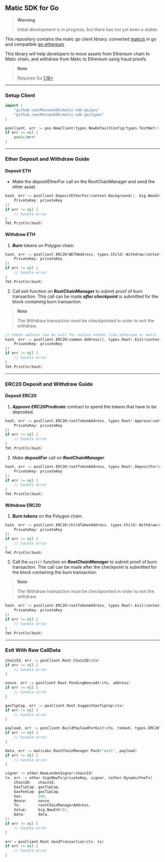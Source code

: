 ## Matic SDK for Go

> **Warning**
>
> Initial development is in progress, but there has not yet been a stable.


This repository contains the matic go client library. converted [maticjs](https://github.com/maticnetwork/matic.js) in go and compatible [go-ethereum](https://github.com/ethereum/go-ethereum)

This library will help developers to move assets from Ethereum chain to Matic chain, and withdraw from Matic to Ethereum using fraud proofs.


> **Note**
>
> Requires Go [1.19+](https://go.dev/dl/)


---


### Setup Client

```go
import (
    "github.com/MinseokOh/matic-sdk-go/pos"
    "github.com/MinseokOh/matic-sdk-go/types"
)

posClient, err := pos.NewClient(types.NewDefaultConfig(types.TestNet))
if err != nil {
	panic(err)
}
```


---


### Ether Deposit and Withdraw Guide

#### Deposit ETH

- Make the depositEtherFor call on the RootChainManager and send the ether asset.

```go
hash, err := posClient.DepositEtherFor(context.Background(), big.NewInt(10000), &types.TxOption{
	PrivateKey: privateKey
})
if err != nil {
    // handle error
}
fmt.Println(hash)
```

#### Withdraw ETH

1. ***Burn*** tokens on Polygon chain.

```go
hash, err := posClient.ERC20(WETHAddress, types.Child).Withdraw(context.Background(), big.NewInt(10000), &types.TxOption{
    PrivateKey: privateKey
})
if err != nil {
	// handle error
}
fmt.Println(hash)
```

2. Call exit function on **RootChainManager** to submit proof of burn transaction. This call can be made ***after checkpoint*** is submitted for the block containing burn transaction.

> **Note**
>
> The Withdraw transaction must be checkpointed in order to exit the withdraw.

```go
// token address can be null for native tokens like ethereum or matic
hash, err := posClient.ERC20(common.Address{}, types.Root).Exit(context.Background(), burnTxHash, &types.TxOption{
    PrivateKey: privateKey
})
if err != nil {
	// handle error
}
fmt.Println(hash)
```


---


### ERC20 Deposit and Withdraw Guide

#### Deposit ERC20

1. ***Approve ERC20Predicate*** contract to spend the tokens that have to be deposited.

```go
hash, err := posClient.ERC20(rootTokenAddress, types.Root).Approve(context.Background(), big.NewInt(10000), &types.TxOption{
    PrivateKey: privateKey
})
if err != nil {
    // handle error
}
fmt.Println(hash)
```

2. Make ***depositFor*** call on ***RootChainManager***.

```go
hash, err := posClient.ERC20(rootTokenAddress, types.Root).DepositFor(context.Background(), big.NewInt(10000), &types.TxOption{
    PrivateKey: privateKey
})
if err != nil {
    // handle error
}
fmt.Println(hash)
```

#### Withdraw ERC20

1. ***Burn tokens*** on the Polygon chain.

```go
hash, err := posClient.ERC20(childTokenAddress, types.Child).Withdraw(context.Background(), big.NewInt(10000), &types.TxOption{
    PrivateKey: privateKey
})
if err != nil {
    // handle error
}
fmt.Println(hash)
```

2. Call the `exit()` function on ***RootChainManager*** to submit proof of burn transaction. This call can be made after the checkpoint is submitted for the block containing the burn transaction.


> **Note**
>
> The Withdraw transaction must be checkpointed in order to exit the withdraw.


```go
hash, err := posClient.ERC20(rootTokenAddress, types.Root).Exit(context.Background(), burnTxHash, &types.TxOption{
    PrivateKey: privateKey
})
if err != nil {
	// handle error
}
fmt.Println(hash)
```


---


### Exit With Raw CallData

```go
chainId, err := posClient.Root.ChainID(ctx)
if err != nil {
    // handle error
}

nonce, err := posClient.Root.PendingNonceAt(ctx, address)
if err != nil {
    // handle error
}

gasTipCap, err := posClient.Root.SuggestGasTipCap(ctx)
if err != nil {
    // handle error
}

payload, err := posClient.BuildPayloadForExit(ctx, txHash, types.ERC20Transfer)
if err != nil {
    // handle error
}

data, err := maticabi.RootChainManager.Pack("exit", payload)
if err != nil {
    // handle error
}

signer := ether.NewLondonSigner(chainId)
tx, err := ether.SignNewTx(privateKey, signer, &ether.DynamicFeeTx{
    ChainID:   chainId,
    GasTipCap: gasTipCap,
    GasFeeCap: gasTipCap,
    Gas:       1e6,
    Nonce:     nonce,
    To:        rootChainManagerAddress,
    Value:     big.NewInt(0),
    Data:      data,
})
if err != nil {
    // handle error
}

err = posClient.Root.SendTransaction(ctx, tx)
if err != nil {
    // handle error
}
```
